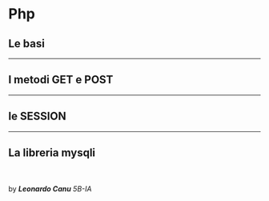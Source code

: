 # Php
## Le basi

---

## I metodi GET e POST

---

## le SESSION

---

## La libreria mysqli

<br><br>
by ***Leonardo Canu*** *5B-IA*
